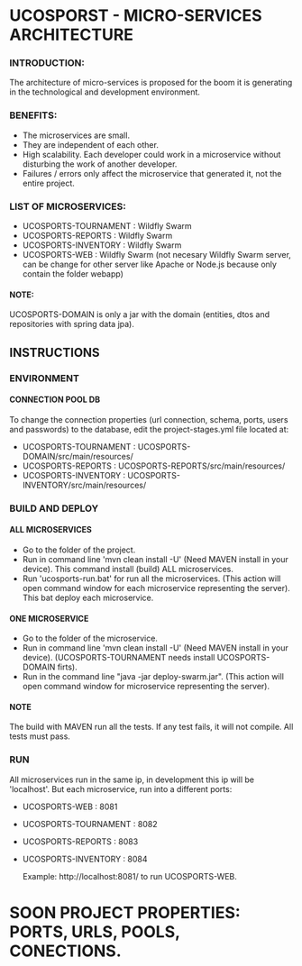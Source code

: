 # UCOSPORST - MICRO-SERVICES ARCHITECTURE

### INTRODUCTION:

The architecture of micro-services is proposed for the boom it is generating in the technological and development environment.

### BENEFITS:

* The microservices are small.
* They are independent of each other.
* High scalability. Each developer could work in a microservice without disturbing the work of another developer.
* Failures / errors only affect the microservice that generated it, not the entire project.

### LIST OF MICROSERVICES:
* UCOSPORTS-TOURNAMENT : Wildfly Swarm
* UCOSPORTS-REPORTS : Wildfly Swarm
* UCOSPORTS-INVENTORY : Wildfly Swarm
* UCOSPORTS-WEB : Wildfly Swarm (not necesary Wildfly Swarm server, can be change for other server like Apache or Node.js because only contain the folder webapp)

#### NOTE:
UCOSPORTS-DOMAIN is only a jar with the domain (entities, dtos and repositories with spring data jpa).

## INSTRUCTIONS

### ENVIRONMENT

#### CONNECTION POOL DB
To change the connection properties (url connection, schema, ports, users and passwords) to the database, edit the project-stages.yml file located at:

* UCOSPORTS-TOURNAMENT : UCOSPORTS-DOMAIN/src/main/resources/
* UCOSPORTS-REPORTS : UCOSPORTS-REPORTS/src/main/resources/
* UCOSPORTS-INVENTORY : UCOSPORTS-INVENTORY/src/main/resources/

### BUILD AND DEPLOY
#### ALL MICROSERVICES
* Go to the folder of the project.
* Run in command line 'mvn clean install -U' (Need MAVEN install in your device). This command install (build) ALL microservices.
* Run 'ucosports-run.bat' for run all the microservices. (This action will open command window for each microservice representing the server). This bat deploy each microservice.

#### ONE MICROSERVICE
* Go to the folder of the microservice.
* Run in command line 'mvn clean install -U' (Need MAVEN install in your device). (UCOSPORTS-TOURNAMENT needs install UCOSPORTS-DOMAIN firts).
* Run in the command line "java -jar deploy-swarm.jar". (This action will open command window for microservice representing the server).

#### NOTE
The build with MAVEN run all the tests. If any test fails, it will not compile. All tests must pass.

### RUN
All microservices run in the same ip, in development this ip will be 'localhost'. But each microservice, run into a different ports:

* UCOSPORTS-WEB : 8081
* UCOSPORTS-TOURNAMENT : 8082
* UCOSPORTS-REPORTS : 8083
* UCOSPORTS-INVENTORY : 8084

  Example: http://localhost:8081/ to run UCOSPORTS-WEB.

# SOON PROJECT PROPERTIES: PORTS, URLS, POOLS, CONECTIONS.
